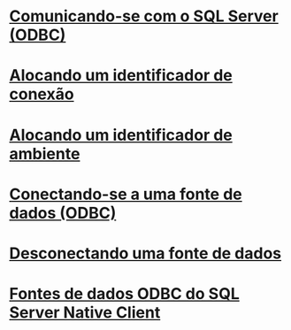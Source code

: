 # [Comunicando-se com o SQL Server (ODBC)](communicating-with-sql-server-odbc.md)
# [Alocando um identificador de conexão](allocating-a-connection-handle.md)
# [Alocando um identificador de ambiente](allocating-an-environment-handle.md)
# [Conectando-se a uma fonte de dados (ODBC)](connecting-to-a-data-source-odbc.md)
# [Desconectando uma fonte de dados](disconnecting-from-a-data-source.md)
# [Fontes de dados ODBC do SQL Server Native Client](sql-server-native-client-odbc-data-sources.md)
